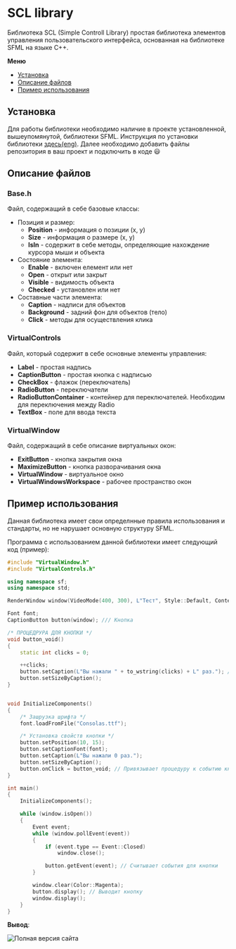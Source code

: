 # SCL library
Библиотека SCL (Simple Controll Library) простая библиотека элементов управления пользовательского интерфейса, основанная на библиотеке SFML на языке C++.

**Меню**
* [Установка](#установка)
* [Описание файлов](#описание-файлов)
* [Пример использования](#пример-использования)

## Установка
Для работы библиотеки необходимо наличие в проекте установленной, вышеупомянутой, библиотеки SFML. Инструкция по установки библиотеки [здесь(eng)](https://www.sfml-dev.org/tutorials/2.5/start-vc.php). Далее необходимо добавить файлы репозитория в ваш проект и подключить в коде 😃

## Описание файлов

### Base.h
Файл, содержащий в себе базовые классы:
* Позиция и размер:
    * **Position** - информация о позиции (x, y)
    * **Size** - информация о размере (x, y)
    * **IsIn** - содержит в себе методы, определяющие нахождение курсора мыши и объекта
* Состояние элемента:
    * **Enable** - включен елемент или нет
    * **Open** - открыт или закрыт
    * **Visible** - видимость объекта
    * **Checked** - установлен или нет
* Составные части элемента:
    * **Caption** - надписи для объектов
    * **Background** - задний фон для объектов (тело)
    * **Click** - методы для осуществления клика

### VirtualControls
Файл, который содержит в себе основные элементы управления:
* **Label** - простая надпись
* **CaptionButton** - простая кнопка с надписью
* **CheckBox** - флажок (переключатель)
* **RadioButton** - переключатели
* **RadioButtonContainer** - контейнер для переключателей. Необходим для переключения между Radio
* **TextBox** - поле для ввода текста

### VirtualWindow
Файл, содержащий в себе описание виртуальных окон:
* **ExitButton** - кнопка закрытия окна
* **MaximizeButton** - кнопка разворачивания окна
* **VirtualWindow** - виртуальное окно
* **VirtualWindowsWorkspace** - рабочее пространство окон

## Пример использования
Данная библиотека имеет свои определнные правила использования и стандарты, но не нарушает основную структуру SFML.

Программа с использованием данной библиотеки имеет следующий код (пример):

```c++
#include "VirtualWindow.h"
#include "VirtualControls.h"

using namespace sf;
using namespace std;

RenderWindow window(VideoMode(400, 300), L"Тест", Style::Default, ContextSettings(0, 0, 6));

Font font;
CaptionButton button(window); /// Кнопка

/* ПРОЦЕДРУРА ДЛЯ КНОПКИ */
void button_void()
{
	static int clicks = 0;

	++clicks;
	button.setCaption(L"Вы нажали " + to_wstring(clicks) + L" раз."); // Изменяет надпись кнопки
	button.setSizeByCaption();
}


void InitializeComponents()
{
	/* Зашрузка шрифта */
	font.loadFromFile("Consolas.ttf");

	/* Установка свойств кнопки */
	button.setPosition(10, 15);
	button.setCaptionFont(font);
	button.setCaption(L"Вы нажали 0 раз.");
	button.setSizeByCaption();
	button.onClick = button_void; // Привязывает процедуру к событию кнопки
}

int main()
{
	InitializeComponents();

	while (window.isOpen())
	{
		Event event;
		while (window.pollEvent(event))
		{
			if (event.type == Event::Closed)
				window.close();

			button.getEvent(event); // Считывает события для кнопки
		}

		window.clear(Color::Magenta);
		button.display(); // Выводит кнопку
		window.display();
	}
}
```
**Вывод**:

![](https://raw.githubusercontent.com/6eremotuk01/SCL-library/master/screenshot.png "Полная версия сайта")
